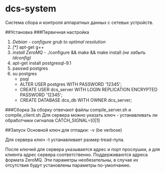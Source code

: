 dcs-system
==========

Система сбора и контроля аппаратных данных с сетевых устройств.

##Установка
###Первичная настройка
1. _Debian - configure grub to optimal resolution_
2. _[*]_ apt-get g++
3. _install ZeroMQ_ - ./configure && make && make install _(не забыть ldconfig)_
4. apt-get install postgresql-9.1
5. passwd postgres
6. su postgres
    * psql
    * ALTER USER postgres WITH PASSWORD '12345';
    * CREATE USER dcs_server WITH LOGIN REPLICATION ENCRYPTED PASSWORD '12345';
    * CREATE DATABASE dcs_db WITH OWNER dcs_server;

###Сборка
За сборку отвечают файлы compile_server.sh и compile_client.sh
Для сервера можно указать ключ - устанавливать ли обработчики сигналов CATCH_SIGNAL=[0|1]

##Запуск
Основной ключ для отладки: -v (be verbose)

Для сервера ключ -t устанавливает размер tread-пула.

После ключей для сервера указывается адрес и порт прослушки, а для клиента адрес сервера соответственно.
Поддерживаются адреса формата ZeroMQ.
Эти параметры необязательны, в случае их отсутствия будут установлены параметры по-умолчанию.
